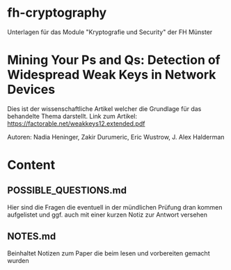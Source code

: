 # fh-cryptography
Unterlagen für das Module "Kryptografie und Security" der FH Münster

# Mining Your Ps and Qs: Detection of Widespread Weak Keys in Network Devices
Dies ist der wissenschaftliche Artikel welcher die Grundlage für das behandelte Thema darstellt. Link zum Artikel:
https://factorable.net/weakkeys12.extended.pdf

Autoren: Nadia Heninger, Zakir Durumeric, Eric Wustrow, J. Alex Halderman

# Content
## POSSIBLE_QUESTIONS.md
Hier sind die Fragen die eventuell in der mündlichen Prüfung dran kommen aufgelistet und ggf. auch mit einer kurzen Notiz zur Antwort versehen
## NOTES.md
Beinhaltet Notizen zum Paper die beim lesen und vorbereiten gemacht wurden
